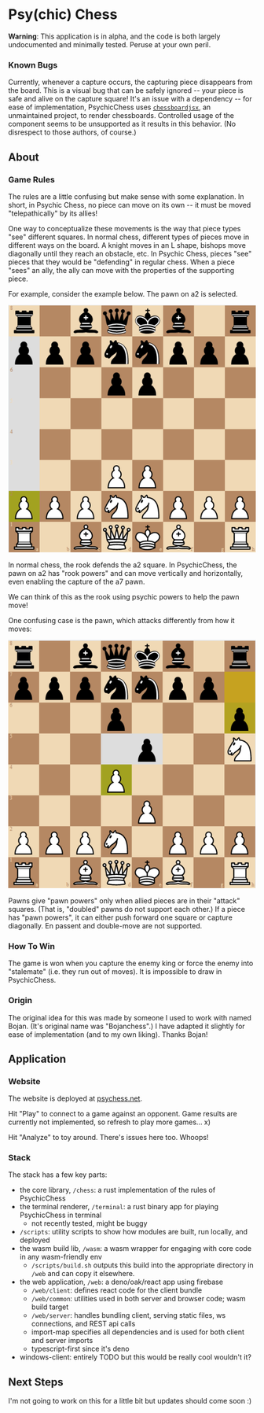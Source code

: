# Psy(chic) Chess

**Warning**: This application is in alpha, and the code is both largely undocumented and minimally tested. Peruse at your own peril.

### Known Bugs

Currently, whenever a capture occurs, the capturing piece disappears from the board.
This is a visual bug that can be safely ignored -- your piece is safe and alive on the capture square!
It's an issue with a dependency -- for ease of implementation, PsychicChess uses [`chessboardjsx`](https://github.com/willb335/chessboardjsx), an unmaintained project, to render chessboards.
Controlled usage of the component seems to be unsupported as it results in this behavior.
(No disrespect to those authors, of course.)

## About

### Game Rules

The rules are a little confusing but make sense with some explanation.
In short, in Psychic Chess, no piece can move on its own -- it must be moved "telepathically" by its allies!

One way to conceptualize these movements is the way that piece types "see" different squares.
In normal chess, different types of pieces move in different ways on the board.
A knight moves in an L shape, bishops move diagonally until they reach an obstacle, etc.
In Psychic Chess, pieces "see" pieces that they would be "defending" in regular chess.
When a piece "sees" an ally, the ally can move with the properties of the supporting piece.

For example, consider the example below. The pawn on a2 is selected.

![PsyChess board with a selection on the pawn on a2, "seen" by rook. The pawn can move between a3 and a7.](assets/readme/example-rook.png "Example 1")

In normal chess, the rook defends the a2 square.
In PsychicChess, the pawn on a2 has "rook powers" and can move vertically and horizontally, even enabling the capture of the a7 pawn.

We can think of this as the rook using psychic powers to help the pawn move!

One confusing case is the pawn, which attacks differently from how it moves:

![PsyChess board with a selection on the pawn on d4, supported by a pawn on e3. The d4 pawn can move to d5 or capture on e5.](assets/readme/example-pawn.png "Example 2")

Pawns give "pawn powers" only when allied pieces are in their "attack" squares.
(That is, "doubled" pawns do not support each other.)
If a piece has "pawn powers", it can either push forward one square or capture diagonally.
En passent and double-move are not supported.

### How To Win

The game is won when you capture the enemy king or force the enemy into "stalemate" (i.e. they run out of moves).
It is impossible to draw in PsychicChess.

### Origin

The original idea for this was made by someone I used to work with named Bojan.
(It's original name was "Bojanchess".)
I have adapted it slightly for ease of implementation (and to my own liking).
Thanks Bojan!

## Application

### Website

The website is deployed at [psychess.net](https://www.psychess.net/).

Hit "Play" to connect to a game against an opponent.
Game results are currently not implemented, so refresh to play more games... x)

Hit "Analyze" to toy around. There's issues here too. Whoops!

### Stack

The stack has a few key parts:

- the core library, `/chess`: a rust implementation of the rules of PsychicChess
- the terminal renderer, `/terminal`: a rust binary app for playing PsychicChess in terminal
    - not recently tested, might be buggy
- `/scripts`: utility scripts to show how modules are built, run locally, and deployed
- the wasm build lib, `/wasm`: a wasm wrapper for engaging with core code in any wasm-friendly env
    - `/scripts/build.sh` outputs this build into the appropriate directory in `/web` and can copy it elsewhere.
- the web application, `/web`: a deno/oak/react app using firebase
    - `/web/client`: defines react code for the client bundle
    - `/web/common`: utilities used in both server and browser code; wasm build target
    - `/web/server`: handles bundling client, serving static files, ws connections, and REST api calls
    - import-map specifies all dependencies and is used for both client and server imports
    - typescript-first since it's deno
- windows-client: entirely TODO but this would be really cool wouldn't it?

## Next Steps

I'm not going to work on this for a little bit but updates should come soon :)

